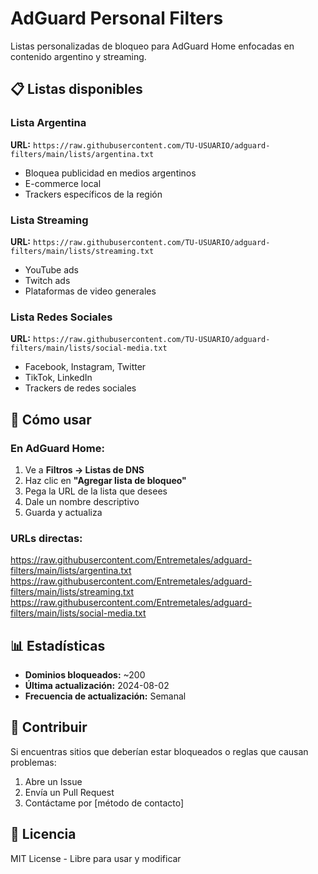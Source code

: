 # AdGuard Personal Filters
Listas personalizadas de bloqueo para AdGuard Home enfocadas en contenido argentino y streaming.

## 📋 Listas disponibles

### Lista Argentina
**URL:** `https://raw.githubusercontent.com/TU-USUARIO/adguard-filters/main/lists/argentina.txt`
- Bloquea publicidad en medios argentinos
- E-commerce local
- Trackers específicos de la región

### Lista Streaming
**URL:** `https://raw.githubusercontent.com/TU-USUARIO/adguard-filters/main/lists/streaming.txt`
- YouTube ads
- Twitch ads
- Plataformas de video generales

### Lista Redes Sociales
**URL:** `https://raw.githubusercontent.com/TU-USUARIO/adguard-filters/main/lists/social-media.txt`
- Facebook, Instagram, Twitter
- TikTok, LinkedIn
- Trackers de redes sociales

## 🚀 Cómo usar

### En AdGuard Home:
1. Ve a **Filtros → Listas de DNS**
2. Haz clic en **"Agregar lista de bloqueo"**
3. Pega la URL de la lista que desees
4. Dale un nombre descriptivo
5. Guarda y actualiza

### URLs directas:
https://raw.githubusercontent.com/Entremetales/adguard-filters/main/lists/argentina.txt
https://raw.githubusercontent.com/Entremetales/adguard-filters/main/lists/streaming.txt
https://raw.githubusercontent.com/Entremetales/adguard-filters/main/lists/social-media.txt

## 📊 Estadísticas
- **Dominios bloqueados:** ~200
- **Última actualización:** 2024-08-02
- **Frecuencia de actualización:** Semanal

## 🤝 Contribuir
Si encuentras sitios que deberían estar bloqueados o reglas que causan problemas:
1. Abre un Issue
2. Envía un Pull Request
3. Contáctame por [método de contacto]

## 📄 Licencia
MIT License - Libre para usar y modificar
